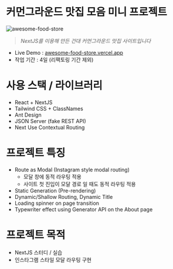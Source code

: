 # 커먼그라운드 맛집 모음 미니 프로젝트

![awesome-food-store](https://user-images.githubusercontent.com/8604840/153662986-e44c4d6a-6fe0-41a2-8848-187365048db3.gif)

> _NextJS를 이용해 만든 건대 커먼그라운드 맛집 사이트입니다_

- Live Demo : [awesome-food-store.vercel.app](https://awesome-food-store.vercel.app)
- 작업 기간 : 4일 (리팩토링 기간 제외)

# 사용 스택 / 라이브러리

- React + NextJS
- Tailwind CSS + ClassNames
- Ant Design
- JSON Server (fake REST API)
- Next Use Contextual Routing

# 프로젝트 특징

- Route as Modal (Instagram style modal routing)
  - 모달 창에 동적 라우팅 적용
  - 사이트 첫 진입이 모달 경로 일 때도 동적 라우팅 적용
- Static Generation (Pre-rendering)
- Dynamic/Shallow Routing, Dynamic Title
- Loading spinner on page transition
- Typewriter effect using Generator API on the About page

# 프로젝트 목적

- NextJS 스터디 / 실습
- 인스타그램 스타일 모달 라우팅 구현
